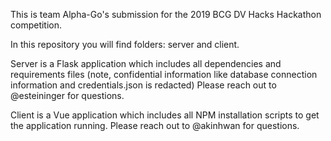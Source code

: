 This is team Alpha-Go's submission for the 2019 BCG DV Hacks Hackathon competition.

In this repository you will find folders: server and client.

Server is a Flask application which includes all dependencies and requirements files (note, confidential information like database connection information and credentials.json is redacted) Please reach out to @esteininger for questions.

Client is a Vue application which includes all NPM installation scripts to get the application running. Please reach out to @akinhwan for questions.
